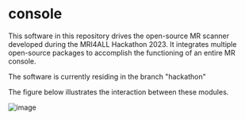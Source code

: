# console

This software in this repository drives the open-source MR scanner developed during the MRI4ALL Hackathon 2023. It integrates multiple open-source packages to accomplish the functioning of an entire MR console.

The software is currently residing in the branch "hackathon"

The figure below illustrates the interaction between these modules.

![image](https://github.com/mri4all/console/assets/30870273/7442d642-d622-4531-8d3a-9758348e56c6)
